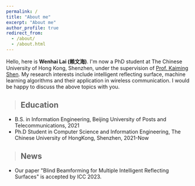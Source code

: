 ```yaml
---
permalink: /
title: "About me"
excerpt: "About me"
author_profile: true
redirect_from: 
  - /about/
  - /about.html
---
```

>
Hello, here is **Wenhai Lai (赖文海)**. I'm now a PhD student at The Chinese University of Hong Kong, Shenzhen, under the supervision of [Prof. Kaiming Shen](https://kaimingshen.github.io/index.html). My research interests include intelligent reflecting surface, machine learning algorithms and their application in wireless communication. I would be happy to discuss the above topics with you.

>## Education
* B.S. in Information Engineering, Beijing University of Posts and Telecommunications, 2021
* Ph.D Student in Computer Science and Information Engineering, The Chinese University of HongKong, Shenzhen, 2021-Now

>## News
* Our paper "Blind Beamforming for Multiple Intelligent Reflecting Surfaces" is accepted by ICC 2023.

